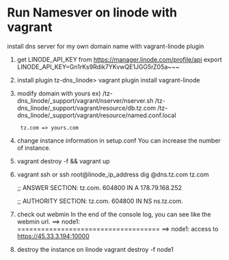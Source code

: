 # Run Namesver on linode with vagrant

install dns server for my own domain name with vagrant-linode plugin

1. get LINODE_API_KEY from https://manager.linode.com/profile/api
	export LINODE_API_KEY=Gn1rKs9Rdik7YKvwQE1JGG5rZ05a~~~

2. install plugin
	tz-dns_linode> vagrant plugin install vagrant-linode

3. modify domain with yours
	ex) /tz-dns_linode/_support/vagrant/nserver/nserver.sh
		/tz-dns_linode/_support/vagrant/resource/db.tz.com
		/tz-dns_linode/_support/vagrant/resource/named.conf.local
		
		tz.com => yours.com
		
4. change instance information in setup.conf
	You can increase the number of instance.

5. vagrant destroy -f && vagrant up

6. vagrant ssh or ssh root@linode_ip_address
	dig @dns.tz.com tz.com
	
	;; ANSWER SECTION:
	tz.com.			604800	IN	A	178.79.168.252
	
	;; AUTHORITY SECTION:
	tz.com.			604800	IN	NS	ns.tz.com.	

7. check out webmin
	In the end of the console log, you can see like the webmin url.
	==> node1: ====================================
	==> node1: access to  https://45.33.3.194:10000

8. destroy the instance on linode
	vagrant destroy -f node1
	